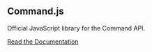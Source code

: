 ## Command.js

Official JavaScript library for the Command API.

[Read the Documentation](https://portal.oncommand.io/docs/command-js/0.14.0/introduction)